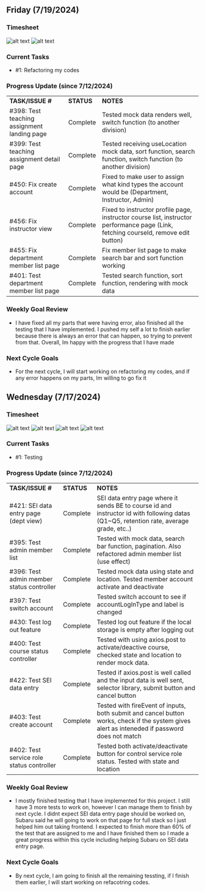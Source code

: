 ## Friday (7/19/2024)

### Timesheet
![alt text](https://github.com/UBCO-COSC499-Summer-2024/team-6-capstone-team_6ix/blob/Kevin-weekly-logs/docs/weekly%20logs/Kevin%20Kim/Clockify%20images/7.12-7.16/10.2.1.png)
![alt text](https://github.com/UBCO-COSC499-Summer-2024/team-6-capstone-team_6ix/blob/Kevin-weekly-logs/docs/weekly%20logs/Kevin%20Kim/Clockify%20images/7.12-7.16/10.2.2.png)


### Current Tasks
  * #1: Refactoring my codes

### Progress Update (since 7/12/2024)
<table>
    <tr>
        <td><strong>TASK/ISSUE #</strong>
        </td>
        <td><strong>STATUS</strong>
        </td>
        <td><strong>NOTES</strong>
        </td>
    </tr>
    <tr>
        <!-- Task/Issue # -->
        <td>#398: Test teaching assignment landing page
        </td>
        <!-- Status -->
        <td>Complete
        </td>
        <!-- Notes -->
        <td>Tested mock data renders well, switch function (to another division)
        </td>
    </tr>
    <tr>
        <!-- Task/Issue # -->
        <td>#399: Test teaching assignment detail page
        </td>
        <!-- Status -->
        <td>Complete
        </td>
        <!-- Notes -->
        <td>Tested receiving useLocation mock data, sort function, search function, switch function (to another division)
        </td>
    </tr>
    <tr>
        <!-- Task/Issue # -->
        <td>#450: Fix create account
        </td>
        <!-- Status -->
        <td>Complete
        </td>
        <!-- Notes -->
        <td>Fixed to make user to assign what kind types the account would be (Department, Instructor, Admin)
        </td>
    </tr>
    <tr>
        <!-- Task/Issue # -->
        <td>#456: Fix instructor view
        </td>
        <!-- Status -->
        <td>Complete
        </td>
        <!-- Notes -->
        <td>Fixed to instructor profile page, instructor course list, instructor performance page (Link, fetching courseId, remove edit button)
        </td>
    </tr>
    <tr>
        <!-- Task/Issue # -->
        <td>#455: Fix department member list page
        </td>
        <!-- Status -->
        <td>Complete
        </td>
        <!-- Notes -->
        <td>Fix member list page to make search bar and sort function working
        </td>
    </tr>
    <tr>
        <!-- Task/Issue # -->
        <td>#401: Test department member list page
        </td>
        <!-- Status -->
        <td>Complete
        </td>
        <!-- Notes -->
        <td>Tested search function, sort function, rendering with mock data
        </td>
    </tr>
</table>

### Weekly Goal Review
  * I have fixed all my parts that were having error, also finished all the testing that I have implemented. I pushed my self a lot to finish earlier because there is always an error that can happen, so trying to prevent from that. Overall, Im happy with the progress that I have made

### Next Cycle Goals
  * For the next cycle, I will start working on refactoring my codes, and if any error happens on my parts, Im willing to go fix it
    
<!--------------------------------------------------------------------------------------------------------------------------------------------------------------------------------------------->
## Wednesday (7/17/2024)

### Timesheet
![alt text](https://github.com/UBCO-COSC499-Summer-2024/team-6-capstone-team_6ix/blob/Kevin-weekly-logs/docs/weekly%20logs/Kevin%20Kim/Clockify%20images/7.12-7.16/10.1.1.png)
![alt text](https://github.com/UBCO-COSC499-Summer-2024/team-6-capstone-team_6ix/blob/Kevin-weekly-logs/docs/weekly%20logs/Kevin%20Kim/Clockify%20images/7.12-7.16/10.1.2.png)
![alt text](https://github.com/UBCO-COSC499-Summer-2024/team-6-capstone-team_6ix/blob/Kevin-weekly-logs/docs/weekly%20logs/Kevin%20Kim/Clockify%20images/7.12-7.16/10.1.3.png)
![alt text](https://github.com/UBCO-COSC499-Summer-2024/team-6-capstone-team_6ix/blob/Kevin-weekly-logs/docs/weekly%20logs/Kevin%20Kim/Clockify%20images/7.12-7.16/10.1.4.png)



### Current Tasks
  * #1: Testing 

### Progress Update (since 7/12/2024)
<table>
    <tr>
        <td><strong>TASK/ISSUE #</strong>
        </td>
        <td><strong>STATUS</strong>
        </td>
        <td><strong>NOTES</strong>
        </td>
    </tr>
    <tr>
        <!-- Task/Issue # -->
        <td>#421: SEI data entry page (dept view)
        </td>
        <!-- Status -->
        <td>Complete
        </td>
        <!-- Notes -->
        <td>SEI data entry page where it sends BE to course id and instructor id with following datas (Q1~Q5, retention rate, average grade, etc..)
        </td>
    </tr>
    <tr>
        <!-- Task/Issue # -->
        <td>#395: Test admin member list
        </td>
        <!-- Status -->
        <td>Complete
        </td>
        <!-- Notes -->
        <td>Tested with mock data, search bar function, pagination. Also refactored admin member list (use effect)
        </td>
    </tr>
    <tr>
        <!-- Task/Issue # -->
        <td>#396: Test admin member status controller
        </td>
        <!-- Status -->
        <td>Complete
        </td>
        <!-- Notes -->
        <td>Tested mock data using state and location. Tested member account activate and deactivate
        </td>
    </tr>
    <tr>
        <!-- Task/Issue # -->
        <td>#397: Test switch account
        </td>
        <!-- Status -->
        <td>Complete
        </td>
        <!-- Notes -->
        <td>Tested switch account to see if accountLogInType and label is changed
        </td>
    </tr>
    <tr>
        <!-- Task/Issue # -->
        <td>#430: Test log out feature
        </td>
        <!-- Status -->
        <td>Complete
        </td>
        <!-- Notes -->
        <td>Tested log out feature if the local storage is empty after logging out
        </td>
    </tr>
    <tr>
        <!-- Task/Issue # -->
        <td>#400: Test course status controller
        </td>
        <!-- Status -->
        <td>Complete
        </td>
        <!-- Notes -->
        <td>Tested with using axios.post to activate/deactive course, checked state and location to render mock data.
        </td>
    </tr>
    <tr>
        <!-- Task/Issue # -->
        <td>#422: Test SEI data entry 
        </td>
        <!-- Status -->
        <td>Complete
        </td>
        <!-- Notes -->
        <td>Tested if axios.post is well called and the input data is well sent, selector library, submit button and cancel button
        </td>
    </tr>
    <tr>
        <!-- Task/Issue # -->
        <td>#403: Test create account
        </td>
        <!-- Status -->
        <td>Complete
        </td>
        <!-- Notes -->
        <td>Tested with fireEvent of inputs, both submit and cancel button works, check if the system gives alert as inteneded if password does not match
        </td>
    </tr>
    <tr>
        <!-- Task/Issue # -->
        <td>#402: Test service role status controller
        </td>
        <!-- Status -->
        <td>Complete
        </td>
        <!-- Notes -->
        <td>Tested both activate/deactivate button for control service role status. Tested with state and location
        </td>
    </tr>
</table>

### Weekly Goal Review
  * I mostly finished testing that I have implemented for this project. I still have 3 more tests to work on, however I can manage them to finish by next cycle. I didnt expect SEI data entry page should be worked on, Subaru said he will going to work on that page for full stack so I just helped him out taking frontend. I expected to finish more than 60% of the test that are assigned to me and I have finished them so I made a great progress within this cycle including helping Subaru on SEI data entry page.

### Next Cycle Goals
  * By next cycle, I am going to finish all the remaining tessting, if I finish them earlier, I will start working on refacotring codes.
